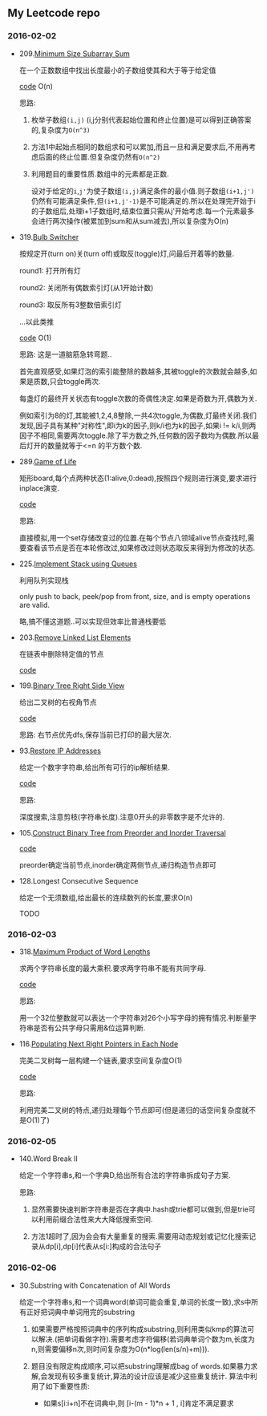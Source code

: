 ## My Leetcode repo

### 2016-02-02
- 209.[Minimum Size Subarray Sum](https://leetcode.com/problems/minimum-size-subarray-sum/)

    在一个正数数组中找出长度最小的子数组使其和大于等于给定值

    [code](229.py) O(n)

    思路:

    1. 枚举子数组```(i,j)``` (i,j分别代表起始位置和终止位置)是可以得到正确答案的,复杂度为```O(n^3)```

    2. 方法1中起始点相同的数组求和可以累加,而且一旦和满足要求后,不用再考虑后面的终止位置.但复杂度仍然有```O(n^2)```

    3. 利用题目的重要性质.数组中的元素都是正数.

        设对于给定的```i```,```j'```为使子数组```(i,j)```满足条件的最小值.则子数组```(i+1,j')```仍然有可能满足条件,但```(i+1,j'-1)```是不可能满足的.所以在处理完开始于i的子数组后,处理i+1子数组时,结束位置只需从j'开始考虑.每一个元素最多会进行两次操作(被累加到sum和从sum减去),所以复杂度为O(n)

- 319.[Bulb Switcher](https://leetcode.com/problems/bulb-switcher/)

    按规定开(turn on)关(turn off)或取反(toggle)灯,问最后开着等的数量.

    round1: 打开所有灯

    round2: 关闭所有偶数索引灯(从1开始计数)

    round3: 取反所有3整数倍索引灯

    ...以此类推

    [code](319.py) O(1)

    思路:
    这是一道脑筋急转弯题..

    首先直观感受,如果灯泡的索引能整除的数越多,其被toggle的次数就会越多,如果是质数,只会toggle两次.

    每盏灯的最终开关状态有toggle次数的奇偶性决定.如果是奇数为开,偶数为关.

    例如索引为8的灯,其能被1,2,4,8整除,一共4次toggle,为偶数,灯最终关闭.我们发现,因子具有某种"对称性",即i为k的因子,则k/i也为k的因子,如果i != k/i,则两因子不相同,需要两次toggle.除了平方数之外,任何数的因子数均为偶数.所以最后灯开的数量就等于<=n 的平方数个数.

- 289.[Game of Life](https://leetcode.com/problems/game-of-life/)

    矩形board,每个点两种状态(1:alive,0:dead),按照四个规则进行演变,要求进行inplace演变.

    [code](229.py)

    思路:

    直接模拟,用一个set存储改变过的位置.在每个节点八领域alive节点查找时,需要查看该节点是否在本轮修改过,如果修改过则状态取反来得到为修改的状态.

- 225.[Implement Stack using Queues](https://leetcode.com/problems/implement-stack-using-queues/)

    利用队列实现栈

     only push to back, peek/pop from front, size, and is empty operations are valid.

     略,搞不懂这道题..可以实现但效率比普通栈要低

- 203.[Remove Linked List Elements](https://leetcode.com/problems/remove-linked-list-elements/)

    在链表中删除特定值的节点

    [code](203.py)
- 199.[Binary Tree Right Side View](https://leetcode.com/problems/binary-tree-right-side-view/)

   给出二叉树的右视角节点

   [code](199.py)

   思路:
    右节点优先dfs,保存当前已打印的最大层次.

- 93.[Restore IP Addresses](https://leetcode.com/problems/restore-ip-addresses/)

    给定一个数字字符串,给出所有可行的ip解析结果.

    [code](93.py)

    思路:

    深度搜索,注意剪枝(字符串长度).注意0开头的非零数字是不允许的.

- 105.[Construct Binary Tree from Preorder and Inorder Traversal](https://leetcode.com/problems/construct-binary-tree-from-preorder-and-inorder-traversal/)

    [code](105.py)

    preorder确定当前节点,inorder确定两侧节点,递归构造节点即可

- 128.Longest Consecutive Sequence

    给定一个无须数组,给出最长的连续数列的长度,要求O(n)

    TODO

### 2016-02-03

- 318.[Maximum Product of Word Lengths](https://leetcode.com/problems/maximum-product-of-word-lengths/)

  求两个字符串长度的最大乘积.要求两字符串不能有共同字母.

  [code](318.cpp)

  思路:

  用一个32位整数就可以表达一个字符串对26个小写字母的拥有情况.判断量字符串是否有公共字母只需用&位运算判断.

- 116.[Populating Next Right Pointers in Each Node](https://leetcode.com/problems/populating-next-right-pointers-in-each-node/)

    完美二叉树每一层构建一个链表,要求空间复杂度O(1)

    [code](116.py)

    思路:

    利用完美二叉树的特点,递归处理每个节点即可(但是递归的话空间复杂度就不是O(1)了)

### 2016-02-05

- 140.Word Break II

    给定一个字符串s,和一个字典D,给出所有合法的字符串拆成句子方案.

    思路:
    1. 显然需要快速判断字符串是否在字典中.hash或trie都可以做到,但是trie可以利用前缀合法性来大大降低搜索空间.

    2. 方法1超时了,因为会会有大量重复的搜索.需要用动态规划或记忆化搜索记录从dp[i],dp[i]代表从s[i:]构成的合法句子

### 2016-02-06

- 30.Substring with Concatenation of All Words

    给定一个字符串s,和一个词典word(单词可能会重复,单词的长度一致),求s中所有正好把词典中单词用完的substring

    1. 如果需要严格按照词典中的序列构成substring,则利用类似kmp的算法可以解决.(把单词看做字符).需要考虑字符偏移(若词典单词个数为m,长度为n,则需要偏移n次,则时间复杂度为O(n*log(len(s/n)+m))).

    2. 题目没有限定构成顺序,可以把substring理解成bag of words.如果暴力求解,会发现有较多重复统计,算法的设计应该是减少这些重复统计.
        算法中利用了如下重要性质:

        - 如果s[i:i+n]不在词典中,则 \[i-(m - 1)*n + 1 , i\]肯定不满足要求
